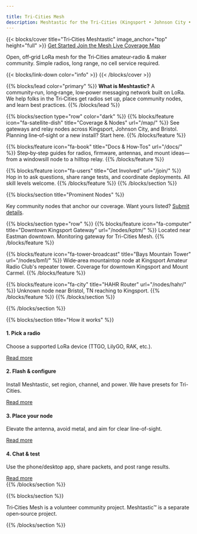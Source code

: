 ```yaml
---

title: Tri-Cities Mesh
description: Meshtastic for the Tri‑Cities (Kingsport • Johnson City • Bristol)
---
```


{{< blocks/cover title="Tri‑Cities Meshtastic" image_anchor="top" height="full" >}} <a class="btn btn-lg btn-primary me-3 mb-4" href="/docs/get-started/">
Get Started <i class="fas fa-arrow-alt-circle-right ms-2"></i> </a> <a class="btn btn-lg btn-secondary me-3 mb-4" href="/join/">
Join the Mesh <i class="fas fa-satellite-dish ms-2"></i> </a> <a class="btn btn-lg btn-info me-3 mb-4" href="/map/">
Live Coverage Map <i class="fas fa-map ms-2"></i> </a>

<p class="lead mt-5">Open, off‑grid LoRa mesh for the Tri‑Cities amateur‑radio & maker community. Simple radios, long range, no cell service required.</p>
{{< blocks/link-down color="info" >}}
{{< /blocks/cover >}}

{{% blocks/lead color="primary" %}}
**What is Meshtastic?** A community‑run, long‑range, low‑power messaging network built on LoRa. We help folks in the Tri‑Cities get radios set up, place community nodes, and learn best practices.
{{% /blocks/lead %}}

{{% blocks/section type="row" color="dark" %}}
{{% blocks/feature icon="fa-satellite-dish" title="Coverage & Nodes" url="/map/" %}}
See gateways and relay nodes across Kingsport, Johnson City, and Bristol. Planning line‑of‑sight or a new install? Start here.
{{% /blocks/feature %}}

{{% blocks/feature icon="fa-book" title="Docs & How‑Tos" url="/docs/" %}}
Step‑by‑step guides for radios, firmware, antennas, and mount ideas—from a windowsill node to a hilltop relay.
{{% /blocks/feature %}}

{{% blocks/feature icon="fa-users" title="Get Involved" url="/join/" %}}
Hop in to ask questions, share range tests, and coordinate deployments. All skill levels welcome.
{{% /blocks/feature %}}
{{% /blocks/section %}}

{{% blocks/section title="Prominent Nodes" %}}

<p class="text-center mb-4">Key community nodes that anchor our coverage. Want yours listed? <a href="/nodes/submit/">Submit details</a>.</p>

{{% blocks/section type="row" %}}
{{% blocks/feature icon="fa-computer" title="Downtown Kingsport Gateway" url="/nodes/kptm/" %}}
Located near Eastman downtown. Monitoring gateway for Tri-Cities Mesh.
{{% /blocks/feature %}}

{{% blocks/feature icon="fa-tower-broadcast" title="Bays Mountain Tower" url="/nodes/bm1/" %}}
Wide‑area mountaintop node at Kingsport Amateur Radio Club's repeater tower. Coverage for downtown Kingsport and Mount Carmel.
{{% /blocks/feature %}}

{{% blocks/feature icon="fa-city" title="HAHR Router" url="/nodes/hahr/" %}}
Unknown node near Bristol, TN reaching to Kingsport.
{{% /blocks/feature %}}
{{% /blocks/section %}}


{{% /blocks/section %}}


{{% blocks/section title="How it works" %}}
<div class="row text-center">
  <div class="col-12 col-sm-6 col-md-3 mb-4">
    <i class="fas fa-plug fa-2x mb-2"></i>
    <h4>1. Pick a radio</h4>
    <p>Choose a supported LoRa device (TTGO, LilyGO, RAK, etc.).</p>
    <a href="/docs/hardware/">Read more</a>
  </div>
  <div class="col-12 col-sm-6 col-md-3 mb-4">
    <i class="fas fa-wifi fa-2x mb-2"></i>
    <h4>2. Flash &amp; configure</h4>
    <p>Install Meshtastic, set region, channel, and power. We have presets for Tri-Cities.</p>
    <a href="/docs/firmware/">Read more</a>
  </div>
  <div class="col-12 col-sm-6 col-md-3 mb-4">
    <i class="fas fa-signal fa-2x mb-2"></i>
    <h4>3. Place your node</h4>
    <p>Elevate the antenna, avoid metal, and aim for clear line-of-sight.</p>
    <a href="/docs/antennas/">Read more</a>
  </div>
  <div class="col-12 col-sm-6 col-md-3 mb-4">
    <i class="fas fa-comment-dots fa-2x mb-2"></i>
    <h4>4. Chat &amp; test</h4>
    <p>Use the phone/desktop app, share packets, and post range results.</p>
    <a href="/docs/apps/">Read more</a>
  </div>
</div>
{{% /blocks/section %}}




{{% blocks/section %}}

<div class="text-center">
  <p class="small opacity-75">Tri‑Cities Mesh is a volunteer community project. Meshtastic™ is a separate open‑source project.</p>
</div>
{{% /blocks/section %}}
